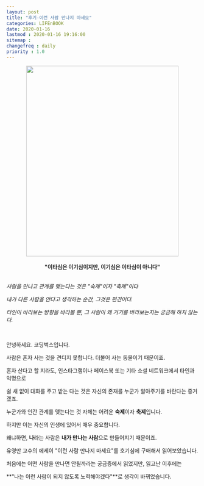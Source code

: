 ```yaml
---
layout: post
title: "후기-이런 사람 만나지 마세요"
categories: LIFEnBOOK
date: 2020-01-16
lastmod : 2020-01-16 19:16:00
sitemap :
changefreq : daily
priority : 1.0
---
```




<center><img src="http://image.yes24.com/momo/TopCate2473/MidCate004/247237812.jpg" style="height:500px; width:400px" ></center>
<br>

<center><b>"이타심은 이기심이지만, 이기심은 이타심이 아니다"</b></center>
<br>

*사람을 만나고 관계를 맺는다는 것은 "숙제"이자 "축제"이다*  

*내가 다른 사람을 안다고 생각하는 순간, 그것은 편견이다.*

*타인이 바라보는 방향을 바라볼 뿐, 그 사람이 왜 거기를 바라보는지는 궁금해 하지 않는다.* 




<br>

안녕하세요. 코딩벅스입니다. 

사람은 혼자 사는 것을 견디지 못합니다. 더불어 사는 동물이기 때문이죠. 

혼자 산다고 할 지라도, 인스타그램이나 페이스북 또는 기타 소셜 네트워크에서 타인과 익명으로

쉴 새 없이 대화를 주고 받는 다는 것은 자신의 존재를 누군가 알아주기를 바란다는 증거겠죠. 



누군가와 인간 관계를 맺는다는 것 자체는 어려운 **숙제**이자 **축제**입니다.

하지만 이는 자신의 인생에 있어서 매우 중요합니다. 

왜냐하면, **나**라는 사람은 **내가 만나는 사람**으로 만들어지기 때문이죠. 



유영만 교수의 에세이 "이런 사람 만나지 마세요"를 호기심에 구매해서 읽어보았습니다. 

처음에는 어떤 사람을 만나면 안될까라는 궁금증에서 읽었지만, 읽고난 이후에는 

**"나는 이런 사람이 되지 않도록 노력해야겠다"**로 생각이 바뀌었습니다. 













